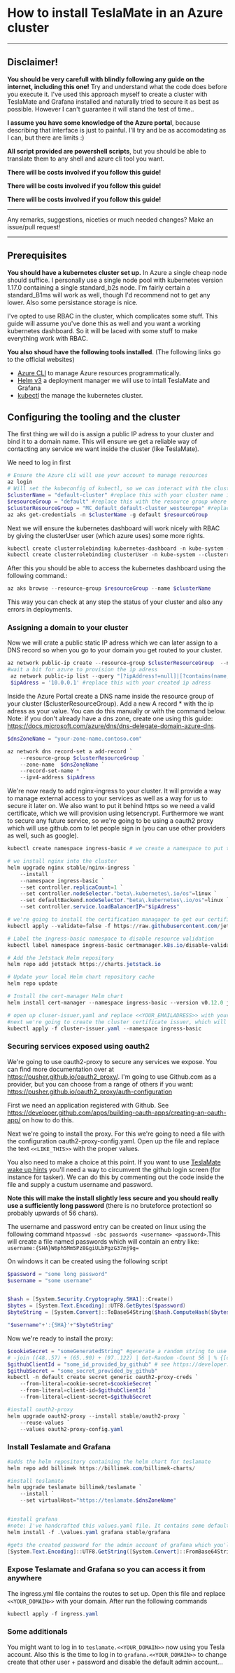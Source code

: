 # How to install TeslaMate in an Azure cluster

----
## Disclaimer!

__You should be very carefull with blindly following any guide on the internet, including this one!__ Try and understand what the code does before you execute it. I've used this approach myself to create a cluster with TeslaMate and Grafana installed and naturally tried to secure it as best as possible. However I can't guarantee it will stand the test of time..

__I assume you have some knowledge of the Azure portal__, because describing that interface is just to painful. I'll try and be as accomodating as I can, but there are limits :)

__All script provided are powershell scripts__, but you should be able to translate them to any shell and azure cli tool you want.

__There will be costs involved if you follow this guide!__

__There will be costs involved if you follow this guide!__

__There will be costs involved if you follow this guide!__

---

Any remarks, suggestions, niceties or much needed changes? Make an issue/pull request!

---

## Prerequisites
__You should have a kubernetes cluster set up.__ In Azure a single cheap node should suffice. I personally use a single node pool with kubernetes version 1.17.0 containing a single standard_b2s node. I'm fairly certain a standard_B1ms will work as well, though I'd recommend not to get any lower. Also some persistance storage is nice.

I've opted to use RBAC in the cluster, which complicates some stuff. This guide will assume you've done this as well and you want a working kubernetes dashboard. So it will be laced with some stuff to make everything work with RBAC.

__You also shoud have the following tools installed__. (The following links go to the official websites)
- [Azure CLI](https://docs.microsoft.com/en-us/cli/azure/install-azure-cli?view=azure-cli-latest) to manage Azure resources programmatically.
- [Helm v3](https://helm.sh/docs/intro/install/) a deployment manager we will use to intall TeslaMate and Grafana
- [kubectl](https://kubernetes.io/docs/tasks/tools/install-kubectl/) the manage the kubernetes cluster.

## Configuring the tooling and the cluster
The first thing we will do is assign a public IP adress to your cluster and bind it to a domain name. This will ensure we get a reliable way of contacting any service we want inside the cluster (like TeslaMate). 

We need to log in first
```powershell
# Ensure the Azure cli will use your account to manage resources
az login 
# Will set the kubeconfig of kubectl, so we can interact with the cluster
$clusterName = "default-cluster" #replace this with your cluster name in Azure
$resourceGroup = "default" #replace this with the resource group where your cluster resides in in Azure
$clusterResourceGroup = "MC_default_default-cluster_westeurope" #replace this with the resource group that was created for your cluster
az aks get-credentials -n $clusterName -g default $resourceGroup
```

Next we will ensure the kubernetes dashboard will work nicely with RBAC by giving the clusterUser user (which azure uses) some more rights.
```powershell
kubectl create clusterrolebinding kubernetes-dashboard -n kube-system --clusterrole=cluster-admin --serviceaccount=kube-system:kubernetes-dashboard
kubectl create clusterrolebinding clusterUser -n kube-system --clusterrole=cluster-admin --user=clusterUser
```
After this you should be able to access the kubernetes dashboard using the following command.:
```powershell
az aks browse --resource-group $resourceGroup --name $clusterName
```
This way you can check at any step the status of your cluster and also any errors in deployments.


### Assigning a domain to your cluster

Now we will crate a public static IP adress which we can later assign to a DNS record so when you go to your domain you get routed to your cluster.
```powershell
az network public-ip create --resource-group $clusterResourceGroup  --name PublicIP --sku Basic --allocation-method static #create the ip adress
#wait a bit for azure to provision the ip adress
 az network public-ip list --query "[?ipAddress!=null]|[?contains(name, 'PublicIP')].[ipAddress]" --output tsv #returns the ip adress
 $ipAdress = '10.0.0.1' #replace this with your created ip adress
```
Inside the Azure Portal create a DNS name inside the resource group of your cluster ($clusterResourceGroup). Add a new A record * with the ip adress as your value. You can do this manually or with the command below. Note: if you don't already have a dns zone, create one using this guide: https://docs.microsoft.com/azure/dns/dns-delegate-domain-azure-dns.

```powershell
$dnsZoneName = "your-zone-name.contoso.com"

az network dns record-set a add-record `
    --resource-group $clusterResourceGroup `
    --zone-name  $dnsZoneName `
    --record-set-name * `
    --ipv4-address $ipAdress
```

We're now ready to add nginx-ingress to your cluster. It will provide a way to manage external access to your services as well as a way for us to secure it later on.
We also want to put it behind https so we need a valid certificate, which we will provision using letsencrypt. Furthermore we want to secure any future service, so we're going to be using a oauth2 proxy which will use github.com to let people sign in (you can use other providers as well, such as google).

```powershell
kubectl create namespace ingress-basic # we create a namespace to put the controller in

# we install nginx into the cluster
helm upgrade nginx stable/nginx-ingress `
    --install `
    --namespace ingress-basic `
    --set controller.replicaCount=1 `
    --set controller.nodeSelector."beta\.kubernetes\.io/os"=linux `
    --set defaultBackend.nodeSelector."beta\.kubernetes\.io/os"=linux `
    --set controller.service.loadBalancerIP="$ipAdress"

# we're going to install the certification managager to get our certificates
kubectl apply --validate=false -f https://raw.githubusercontent.com/jetstack/cert-manager/release-0.12/deploy/manifests/00-crds.yaml --namespace ingress-basic

# Label the ingress-basic namespace to disable resource validation
kubectl label namespace ingress-basic certmanager.k8s.io/disable-validation=true

# Add the Jetstack Helm repository
helm repo add jetstack https://charts.jetstack.io

# Update your local Helm chart repository cache
helm repo update

# Install the cert-manager Helm chart
helm install cert-manager --namespace ingress-basic --version v0.12.0 jetstack/cert-manager --set ingressShim.defaultIssuerName=letsencrypt --set ingressShim.defaultIssuerKind=ClusterIssuer

# open up cluser-issuer,yaml and replace <<YOUR_EMAILADRESS>> with your email. Note this will be public, so maybe a spam mail?
#next we're going to create the cluster certificate issuer, which will enable us to request certificates from letsencrypt
kubectl apply -f cluster-issuer.yaml --namespace ingress-basic
```

### Securing services exposed using oauth2
 We're going to use oauth2-proxy to secure any services we expose. You can find more documentation over at https://pusher.github.io/oauth2_proxy/. I'm going to use Github.com as a provider, but you can choose from a range of others if you want: https://pusher.github.io/oauth2_proxy/auth-configuration

 First we need an application registered with Github. See https://developer.github.com/apps/building-oauth-apps/creating-an-oauth-app/ on how to do this. 

 Next we're going to install the proxy. For this we're going to need a file with the configuration oauth2-proxy-config.yaml. Open up the file and replace the text ```<<LIKE_THIS>>``` with the proper values.

 You also need to make a choice at this point. If you want to use [TeslaMate wake up hints](https://teslamate.readthedocs.io/en/latest/configuration/sleep.html#providing-wake-up-hints-to-teslamate) you'll need a way to circumvent the github login screen (for instance for tasker). We can do this by commenting out the code inside the file and supply a custum username and password.
 
 __Note this will make the install slightly less secure and you should really use a sufficiently long password__ (there is no bruteforce protection! so probably upwards of 56 chars).
  
The username and password entry can be created on linux using the following command ```htpasswd -sbc passwords <username> <password>```.This will create a file named passwords which will contain an entry like: ```username:{SHA}W6ph5Mm5Pz8GgiULbPgzG37mj9g=```

On windows it can be created using the following script
```powershell
$password = "some long password"
$username = "some username"


$hash = [System.Security.Cryptography.SHA1]::Create()
$bytes = [System.Text.Encoding]::UTF8.GetBytes($password)
$byteString = [System.Convert]::ToBase64String($hash.ComputeHash($bytes))

"$username"+':{SHA}'+"$byteString"
```


Now we're ready to install the proxy:
```powershell
$cookieSecret = "someGeneratedString" #generate a random string to use as a secret, you can use the next commented out line to generate a secret if you want:
# -join ((48..57) + (65..90) + (97..122) | Get-Random -Count 56 | % {[char]$_})
$githubClientId = "some_id_provided_by_github" # see https://developer.github.com/apps/building-oauth-apps/creating-an-oauth-app/ for registering an application with github
$githubSecret = "some_secret_provided_by_github"
kubectl -n default create secret generic oauth2-proxy-creds `
    --from-literal=cookie-secret=$cookieSecret `
    --from-literal=client-id=$githubClientId `
    --from-literal=client-secret=$githubSecret

#install oauth2-proxy
helm upgrade oauth2-proxy --install stable/oauth2-proxy `
    --reuse-values `
    --values oauth2-proxy-config.yaml
```


### Install Teslamate and Grafana

```powershell
#adds the helm repository containing the helm chart for teslamate
helm repo add billimek https://billimek.com/billimek-charts/ 

#install teslamate
helm upgrade teslamate billimek/teslamate `
    --install `
    --set virtualHost="https://teslamate.$dnsZoneName"


#install grafana
#note: I've handcrafted this values.yaml file. It contains some default credentials you might want to change...
helm install -f .\values.yaml grafana stable/grafana 

#gets the created password for the admin account of grafana which you'll need later on to log in (first time, after which you should create a new user!)
[System.Text.Encoding]::UTF8.GetString([System.Convert]::FromBase64String($(kubectl get secret --namespace default grafana -o jsonpath="{.data.admin-password}")))
```

### Expose Teslamate and Grafana so you can access it from anywhere
The ingress.yml file contains the routes to set up. Open this file and replace ``<<YOUR_DOMAIN>>`` with your domain. After run the following commands

```powershell
kubectl apply -f ingress.yaml
```

### Some additionals
You might want to log in to ```teslamate.<<YOUR_DOMAIN>>``` now using you Tesla account.
Also this is the time to log in to ```grafana.<<YOUR_DOMAIN>>``` to change create that other user + password and disable the default admin account... 
